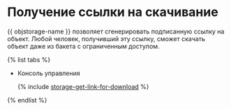 # Получение ссылки на скачивание

{{ objstorage-name }} позволяет сгенерировать подписанную ссылку на объект. Любой человек, получивший эту ссылку, сможет скачать объект даже из бакета с ограниченным доступом.

{% list tabs %}

- Консоль управления
  
  {% include [storage-get-link-for-download](../../_includes_service/storage-get-link-for-download.md) %}
  
{% endlist %}
